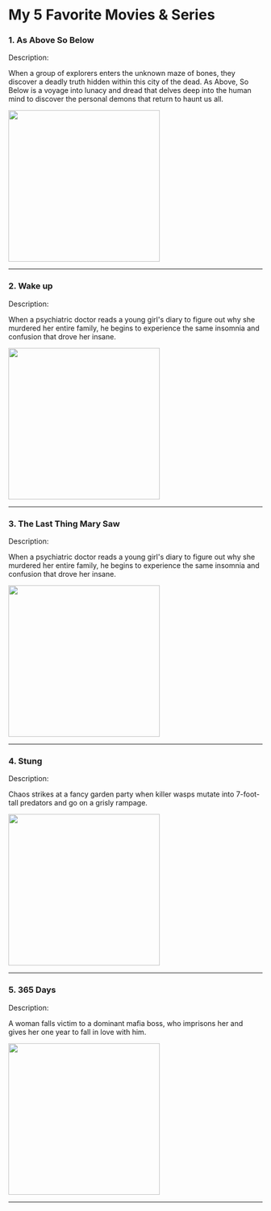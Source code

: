 # My 5 Favorite Movies & Series
### 1. As Above So Below
Description: 
<p> When a group of explorers enters the unknown maze of bones, they discover a deadly truth hidden within this city of the dead. As Above, So Below is a voyage into lunacy and dread that delves deep into the human mind to discover the personal demons that return to haunt us all. </p>

<img width="300" src="https://user-images.githubusercontent.com/103029747/207031138-65384065-6950-4476-80c2-7a4abc096401.jpg">
<hr>

### 2. Wake up
Description: 
<p> When a psychiatric doctor reads a young girl's diary to figure out why she murdered her entire family, he begins to experience the same insomnia and confusion that drove her insane. </p>

<img width="300" src="https://user-images.githubusercontent.com/103029747/207034388-bac9b53a-a381-480f-ad40-9ff76c0ac883.jpg">
<hr>

### 3. The Last Thing Mary Saw
Description: 
<p> When a psychiatric doctor reads a young girl's diary to figure out why she murdered her entire family, he begins to experience the same insomnia and confusion that drove her insane. </p>

<img width="300" src="https://user-images.githubusercontent.com/103029747/207034903-9fb4da46-374b-4b3f-8964-67a8dbe314ac.jpg">
<hr>

### 4. Stung
Description: 
<p> Chaos strikes at a fancy garden party when killer wasps mutate into 7-foot-tall predators and go on a grisly rampage. </p>

<img width="300" src="https://user-images.githubusercontent.com/103029747/207035488-e5e025ff-c042-4f3b-9e4a-c5b0a0153d25.jpg">
<hr> 

### 5. 365 Days
Description: 
<p> A woman falls victim to a dominant mafia boss, who imprisons her and gives her one year to fall in love with him. </p>

<img width="300" src="https://user-images.githubusercontent.com/103029747/207036485-181eed85-f75b-43b3-8dd3-747fa69be3b9.jpg">
<hr> 


